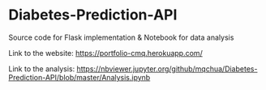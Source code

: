 # Diabetes-Prediction-API
Source code for Flask implementation &amp; Notebook for data analysis

Link to the website: https://portfolio-cmq.herokuapp.com/

Link to the analysis: https://nbviewer.jupyter.org/github/mqchua/Diabetes-Prediction-API/blob/master/Analysis.ipynb
